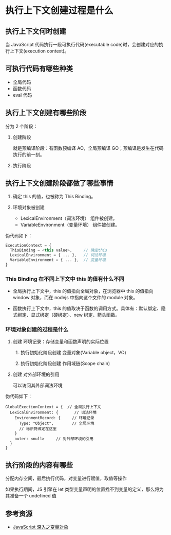 # 执行上下文创建过程是什么

## 执行上下文何时创建

当 JavaScript 代码执行一段可执行代码(executable code)时，会创建对应的执行上下文(execution context)。

## 可执行代码有哪些种类

- 全局代码
- 函数代码
- eval 代码

## 执行上下文创建有哪些阶段

分为 2 个阶段：

1. 创建阶段

   就是预编译阶段：有函数预编译 AO，全局预编译 GO；预编译是发生在代码执行的前一刻。

2. 执行阶段

## 执行上下文创建阶段都做了哪些事情

1. 确定 this 的值，也被称为 This Binding。

2. 环境对象被创建

   - LexicalEnvironment（词法环境） 组件被创建。
   - VariableEnvironment（变量环境） 组件被创建。

伪代码如下：

```ts
ExecutionContext = {
  ThisBinding = <this value>,     // 确定this
  LexicalEnvironment = { ... },   // 词法环境
  VariableEnvironment = { ... },  // 变量环境
}
```

### This Binding 在不同上下文中 this 的值有什么不同

- 全局执行上下文中，this 的值指向全局对象，在浏览器中 this 的值指向 window 对象，而在 nodejs 中指向这个文件的 module 对象。

- 函数执行上下文中，this 的值取决于函数的调用方式。具体有：默认绑定、隐式绑定、显式绑定（硬绑定）、new 绑定、箭头函数。

### 环境对象创建的过程是什么

1. 创建 环境记录：存储变量和函数声明的实际位置

   1. 执行初始化阶段创建 变量对象(Variable object，VO)

   2. 执行初始化阶段创建 作用域链(Scope chain)

2. 创建 对外部环境的引用

   可以访问其外部词法环境

伪代码如下：

```ts{3,7}
GlobalExectionContext = {  // 全局执行上下文
  LexicalEnvironment: {       // 词法环境
    EnvironmentRecord: {     // 环境记录
      Type: "Object",        // 全局环境
      // 标识符绑定在这里
    }
    outer: <null>     // 对外部环境的引用
  }
}
```

## 执行阶段的内容有哪些

分配内存空间，最后执行代码，对变量进行赋值，取值等操作

如果执行期间，JS 引擎在 let 类型变量声明的位置找不到变量的定义，那么将为其准备一个 undefined 值

## 参考资源

- [JavaScript 深入之变量对象](https://github.com/mqyqingfeng/Blog/issues/5)

<br/>
<br/>
<br/>
<ContributorsList />
<br/>
<br/>
<br/>
<Vssue :title="$title" />
